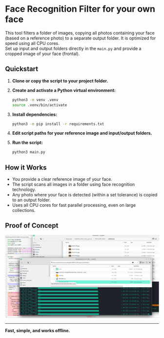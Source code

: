 # Face Recognition Filter for your own face

This tool filters a folder of images, copying all photos containing your face (based on a reference photo) to a separate output folder. It is optimized for speed using all CPU cores.  
Set up input and output folders directly in the `main.py` and provide a cropped image of your face (frontal).

## Quickstart

1. **Clone or copy the script to your project folder.**
2. **Create and activate a Python virtual environment:**

   ```bash
   python3 -m venv .venv
   source .venv/bin/activate
   ```
3. **Install dependencies:**

   ```bash
   python3 -m pip install -r requirements.txt
   ```
4. **Edit script paths for your reference image and input/output folders.**
5. **Run the script:**

   ```bash
   python3 main.py
   ```

## How it Works

* You provide a clear reference image of your face.
* The script scans all images in a folder using face recognition technology.
* Any photo where your face is detected (within a set tolerance) is copied to an output folder.
* Uses all CPU cores for fast parallel processing, even on large collections.

## Proof of Concept

![Proof of concept screenshot](20250526_imageFilteringForMe_OrtusClub.png)

---

**Fast, simple, and works offline.**
